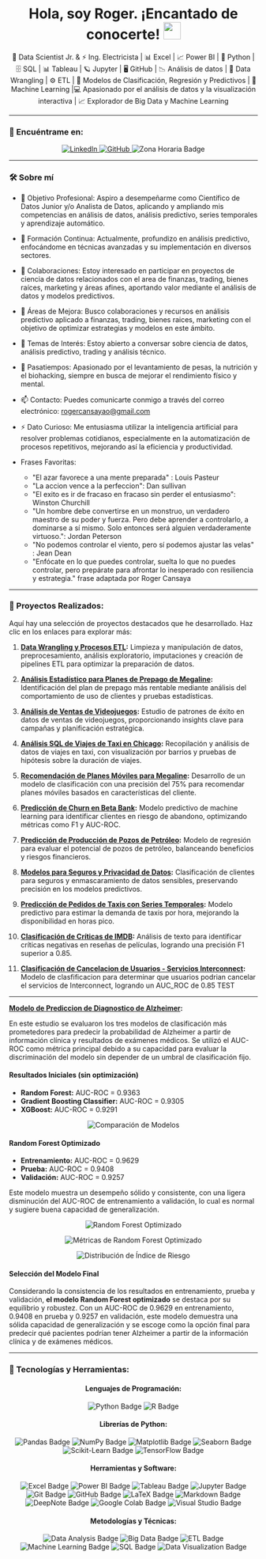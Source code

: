 <div align="center">
  <h1>
    Hola, soy Roger. ¡Encantado de conocerte!
    <img decoding="async" src="https://media.giphy.com/media/hvRJCLFzcasrR4ia7z/giphy.gif" width="35"/>
  </h1>
  <p>
    🔬 Data Scientist Jr. & ⚡ Ing. Electricista | 📊 Excel | 📈 Power BI | 🐍 Python | 🗄 SQL | 📊 Tableau | 🪐 Jupyter | 🖥 GitHub | 📉 Análisis de datos | 🔄 Data Wrangling | ⚙️ ETL | 🤖 Modelos de Clasificación, Regresión y Predictivos | 🧠 Machine Learning |💻 Apasionado por el análisis de datos y la visualización interactiva | 📈 Explorador de Big Data y Machine Learning
  </p>
</div>

---

### 🔗 Encuéntrame en:

<div align="center">
  <!-- LinkedIn Badge -->
  <a href="https://www.linkedin.com/in/rogercansaya/" target="_blank">
    <img src="https://img.shields.io/badge/LinkedIn-0077B5?style=for-the-badge&logo=linkedin&logoColor=white" alt="LinkedIn"/>
  </a>
  
  <!-- GitHub Badge -->
  <a href="https://github.com/DSRoCCO" target="_blank">
    <img src="https://img.shields.io/badge/GitHub-181717?style=for-the-badge&logo=github&logoColor=white" alt="GitHub"/>
  </a>

  <img src="https://img.shields.io/badge/Zona%20Horaria-GMT--5-blue?style=for-the-badge" alt="Zona Horaria Badge"/>

</div>


---
### 🛠 Sobre mí

- 🔭 Objetivo Profesional: Aspiro a desempeñarme como Científico de Datos Junior y/o Analista de Datos, aplicando y ampliando mis competencias en análisis de datos, análisis predictivo, series temporales y aprendizaje automático.
- 🌱 Formación Continua: Actualmente, profundizo en análisis predictivo, enfocándome en técnicas avanzadas y su implementación en diversos sectores.
- 👯 Colaboraciones: Estoy interesado en participar en proyectos de ciencia de datos relacionados con el area de finanzas, trading, bienes raíces, marketing y áreas afines, aportando valor mediante el análisis de datos y modelos predictivos.
- 🤔 Áreas de Mejora: Busco colaboraciones y recursos en análisis predictivo aplicado a finanzas, trading, bienes raices, marketing con el objetivo de optimizar estrategias y modelos en este ámbito.
- 💬 Temas de Interés: Estoy abierto a conversar sobre ciencia de datos, análisis predictivo, trading y análisis técnico.
- 🎯 Pasatiempos: Apasionado por el levantamiento de pesas, la nutrición y el biohacking, siempre en busca de mejorar el rendimiento físico y mental.
- 📫 Contacto: Puedes comunicarte conmigo a través del correo electrónico: rogercansayao@gmail.com
- ⚡ Dato Curioso: Me entusiasma utilizar la inteligencia artificial para resolver problemas cotidianos, especialmente en la automatización de procesos repetitivos, mejorando así la eficiencia y productividad.
  
- Frases Favoritas:
  - "El azar favorece a una mente preparada" : Louis Pasteur
  - "La accion vence a la perfeccion": Dan sullivan
  - "El exito es ir de fracaso en fracaso sin perder el entusiasmo": Winston Churchill
  - "Un hombre debe convertirse en un monstruo, un verdadero maestro de su poder y fuerza. Pero debe aprender a controlarlo, a dominarse a sí mismo. Solo entonces será alguien verdaderamente virtuoso.": Jordan Peterson
  - "No podemos controlar el viento, pero sí podemos ajustar las velas" : Jean Dean
  - "Enfócate en lo que puedes controlar, suelta lo que no puedes controlar, pero prepárate para afrontar lo inesperado con resiliencia y estrategia." frase adaptada por Roger Cansaya

---

### 📝 Proyectos Realizados:

Aquí hay una selección de proyectos destacados que he desarrollado. Haz clic en los enlaces para explorar más:

1. **[Data Wrangling y Procesos ETL](https://github.com/DSRoCCO/data_wrangling_etl_TPT/blob/main/notebooks/run.ipynb):**
   Limpieza y manipulación de datos, preprocesamiento, análisis exploratorio, imputaciones y creación de pipelines ETL para optimizar la preparación de datos.

2. **[Análisis Estadístico para Planes de Prepago de Megaline](https://github.com/DSRoCCO/analisis_estadistico_megaline_TPT/blob/main/notebooks/run.ipynb):**
   Identificación del plan de prepago más rentable mediante análisis del comportamiento de uso de clientes y pruebas estadísticas.

3. **[Análisis de Ventas de Videojuegos](https://github.com/DSRoCCO/analisis_ventas_videojuegos_TPT/blob/main/notebooks/run.ipynb):**
   Estudio de patrones de éxito en datos de ventas de videojuegos, proporcionando insights clave para campañas y planificación estratégica.

4. **[Análisis SQL de Viajes de Taxi en Chicago](https://github.com/DSRoCCO/sql-analisis-taxi_TPT/blob/main/notebooks/run.ipynb):**
   Recopilación y análisis de datos de viajes en taxi, con visualización por barrios y pruebas de hipótesis sobre la duración de viajes.

5. **[Recomendación de Planes Móviles para Megaline](https://github.com/DSRoCCO/clasificacion_planes_moviles_TPT/blob/main/notebooks/run.ipynb):**
   Desarrollo de un modelo de clasificación con una precisión del 75% para recomendar planes móviles basados en características del cliente.

6. **[Predicción de Churn en Beta Bank](https://github.com/DSRoCCO/prediccion_churn_beta_bank_TPT/blob/main/notebooks/run.ipynb):**
   Modelo predictivo de machine learning para identificar clientes en riesgo de abandono, optimizando métricas como F1 y AUC-ROC.

7. **[Predicción de Producción de Pozos de Petróleo](https://github.com/DSRoCCO/prediccion_pozos_petroleo_TPT/blob/main/notebooks/run.ipynb):**
   Modelo de regresión para evaluar el potencial de pozos de petróleo, balanceando beneficios y riesgos financieros.

8. **[Modelos para Seguros y Privacidad de Datos](https://github.com/DSRoCCO/modelos_seguros_privacidad_TPT/blob/main/notebooks/run.ipynb):**
   Clasificación de clientes para seguros y enmascaramiento de datos sensibles, preservando precisión en los modelos predictivos.

9. **[Predicción de Pedidos de Taxis con Series Temporales](https://github.com/DSRoCCO/prediccion_pedidos_taxi_TPT/blob/main/notebooks/run.ipynb):**
   Modelo predictivo para estimar la demanda de taxis por hora, mejorando la disponibilidad en horas pico.

10. **[Clasificación de Críticas de IMDB](https://github.com/DSRoCCO/clasificacion_criticas_imdb_TPT/blob/main/notebooks/run.ipynb):**
    Análisis de texto para identificar críticas negativas en reseñas de películas, logrando una precisión F1 superior a 0.85.
    
11. **[Clasificación de Cancelacion de Usuarios - Servicios Interconnect](https://github.com/DSRoCCO/Telecomunicaciones_Interconnect_TPT/blob/main/notebooks/run.ipynb):**
    Modelo de clasfificacion para determinar que usuarios podrian cancelar el servicios de Interconnect, logrando un AUC_ROC de 0.85 TEST

---
**[Modelo de Prediccion de Diagnostico de Alzheimer](https://github.com/DSRoCCO/alzheimers_project/blob/main/notebooks/run.ipynb):**

En este estudio se evaluaron los tres modelos de clasificación más prometedores para predecir la probabilidad de Alzheimer a partir de información clínica y resultados de exámenes médicos. Se utilizó el AUC-ROC como métrica principal debido a su capacidad para evaluar la discriminación del modelo sin depender de un umbral de clasificación fijo.

#### Resultados Iniciales (sin optimización)
- **Random Forest:** AUC-ROC = 0.9363  
- **Gradient Boosting Classifier:** AUC-ROC = 0.9305  
- **XGBoost:** AUC-ROC = 0.9291

<p align="center">
  <img src="https://raw.githubusercontent.com/DSRoCCO/alzheimers_project/refs/heads/main/img/comparacion_modelos_val_cross_relevantes.png" alt="Comparación de Modelos">
</p>

#### Random Forest Optimizado
- **Entrenamiento:** AUC-ROC = 0.9629  
- **Prueba:** AUC-ROC = 0.9408  
- **Validación:** AUC-ROC = 0.9257  

Este modelo muestra un desempeño sólido y consistente, con una ligera disminución del AUC-ROC de entrenamiento a validación, lo cual es normal y sugiere buena capacidad de generalización.
<p align="center">
  <img src="https://raw.githubusercontent.com/DSRoCCO/alzheimers_project/refs/heads/main/img/curva_roc_random_forest_classifier_opt_relevantes.png" alt="Random Forest Optimizado">
</p>
<p align="center">
  <img src="https://raw.githubusercontent.com/DSRoCCO/alzheimers_project/refs/heads/main/img/metricas_random_forest_classifier_opt.png" alt="Métricas de Random Forest Optimizado">
</p>
<p align="center">
  <img src="https://raw.githubusercontent.com/DSRoCCO/alzheimers_project/refs/heads/main/img/Distribucion_indices_riesgo_test_valid.png" alt="Distribución de Índice de Riesgo">
</p>

#### Selección del Modelo Final

Considerando la consistencia de los resultados en entrenamiento, prueba y validación, **el modelo Random Forest optimizado** se destaca por su equilibrio y robustez. Con un AUC-ROC de 0.9629 en entrenamiento, 0.9408 en prueba y 0.9257 en validación, este modelo demuestra una sólida capacidad de generalización y se escoge como la opción final para predecir qué pacientes podrían tener Alzheimer a partir de la información clínica y de exámenes médicos.

---
### 🚀 Tecnologías y Herramientas:

<div align="center">
  <!-- Lenguajes de Programación -->
  <h4>Lenguajes de Programación:</h4>
  <img src="https://img.shields.io/badge/Python-3776AB?style=for-the-badge&logo=python&logoColor=white" alt="Python Badge"/>
  <img src="https://img.shields.io/badge/R-276DC3?style=for-the-badge&logo=r&logoColor=white" alt="R Badge"/>
  
  <!-- Librerías y Frameworks de Python -->
  <h4>Librerías de Python:</h4>
  <img src="https://img.shields.io/badge/pandas-150458?style=for-the-badge&logo=pandas&logoColor=white" alt="Pandas Badge"/>
  <img src="https://img.shields.io/badge/NumPy-013243?style=for-the-badge&logo=numpy&logoColor=white" alt="NumPy Badge"/>
  <img src="https://img.shields.io/badge/Matplotlib-11557c?style=for-the-badge" alt="Matplotlib Badge"/>
  <img src="https://img.shields.io/badge/Seaborn-3776AB?style=for-the-badge" alt="Seaborn Badge"/>
  <img src="https://img.shields.io/badge/Scikit--Learn-F7931E?style=for-the-badge&logo=scikit-learn&logoColor=white" alt="Scikit-Learn Badge"/>
  <img src="https://img.shields.io/badge/TensorFlow-FF6F00?style=for-the-badge&logo=tensorflow&logoColor=white" alt="TensorFlow Badge"/>
  
  <!-- Herramientas y Software -->
  <h4>Herramientas y Software:</h4>
  <img src="https://img.shields.io/badge/Excel-217346?style=for-the-badge&logo=microsoft-excel&logoColor=white" alt="Excel Badge"/>
  <img src="https://img.shields.io/badge/Power_BI-F2C811?style=for-the-badge&logo=powerbi&logoColor=black" alt="Power BI Badge"/>
  <img src="https://img.shields.io/badge/Tableau-E97627?style=for-the-badge&logo=tableau&logoColor=white" alt="Tableau Badge"/>
  <img src="https://img.shields.io/badge/Jupyter-F37626?style=for-the-badge&logo=jupyter&logoColor=white" alt="Jupyter Badge"/>
  <img src="https://img.shields.io/badge/Git-F05032?style=for-the-badge&logo=git&logoColor=white" alt="Git Badge"/>
  <img src="https://img.shields.io/badge/GitHub-181717?style=for-the-badge&logo=github&logoColor=white" alt="GitHub Badge"/>
  <img src="https://img.shields.io/badge/LaTeX-008080?style=for-the-badge&logo=latex&logoColor=white" alt="LaTeX Badge"/>
  <img src="https://img.shields.io/badge/Markdown-000000?style=for-the-badge&logo=markdown&logoColor=white" alt="Markdown Badge"/>
  <img src="https://img.shields.io/badge/DeepNote-3793ef?style=for-the-badge" alt="DeepNote Badge"/>
  <img src="https://img.shields.io/badge/Google_Colab-F9AB00?style=for-the-badge&logo=googlecolab&logoColor=white" alt="Google Colab Badge"/>
  <img src="https://img.shields.io/badge/Visual_Studio-5C2D91?style=for-the-badge&logo=visual-studio&logoColor=white" alt="Visual Studio Badge"/>
  
  <!-- Metodologías y Técnicas -->
  <h4>Metodologías y Técnicas:</h4>
  <img src="https://img.shields.io/badge/Análisis_de_datos-217346?style=for-the-badge" alt="Data Analysis Badge"/>
  <img src="https://img.shields.io/badge/Big_Data-FF6F00?style=for-the-badge" alt="Big Data Badge"/>
  <img src="https://img.shields.io/badge/ETL-3776AB?style=for-the-badge" alt="ETL Badge"/>
  <img src="https://img.shields.io/badge/Machine_Learning-FF6F00?style=for-the-badge&logo=google&logoColor=white" alt="Machine Learning Badge"/>
  <img src="https://img.shields.io/badge/SQL-316192?style=for-the-badge&logo=postgresql&logoColor=white" alt="SQL Badge"/>
  <img src="https://img.shields.io/badge/Visualización_de_datos-F2C811?style=for-the-badge&logo=tableau&logoColor=black" alt="Data Visualization Badge"/>
</div>
